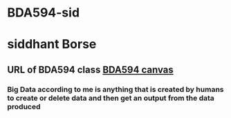 # BDA594-sid
# siddhant Borse
## URL of BDA594 class [BDA594 canvas](https://sdsu.instructure.com/courses/162125)
### Big Data according to me is anything that is created by humans to create or delete data and then get an output from the data produced
